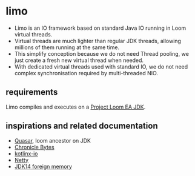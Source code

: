 # limo

* Limo is an IO framework based on standard Java IO running in Loom virtual threads.
* Virtual threads are much lighter than regular JDK threads, allowing millions of them running at the same time.
* This simplify conception because we do not need Thread pooling, we just create a fresh new virtual thread when needed.
* With dedicated virtual threads used with standard IO, we do not need complex synchronisation required by multi-threaded NIO.

## requirements

Limo compiles and executes on a [Project Loom EA JDK](http://jdk.java.net/loom/).

## inspirations and related documentation
* [Quasar](https://github.com/puniverse/quasar), loom ancestor on JDK
* [Chronicle Bytes](https://github.com/OpenHFT/Chronicle-Bytes)
* [kotlinx-io](https://github.com/Kotlin/kotlinx-io)
* [Netty](https://github.com/netty/netty)
* [JDK14 foreign memory](http://cr.openjdk.java.net/~mcimadamore/panama/memaccess_javadoc/jdk/incubator/foreign/package-summary.html)
